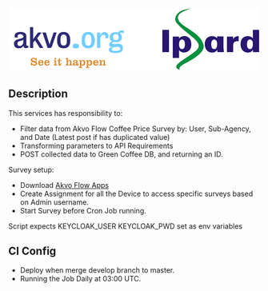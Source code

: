 
![Agro Info](https://raw.githubusercontent.com/akvo/akvo-tech-consultancy/develop/flow-api/Jobs_GreenCoffee_TriggerUpdate/app/logo.png)

## Description 

This services has responsibility to:
- Filter data from Akvo Flow Coffee Price Survey by: User, Sub-Agency, and Date (Latest post if has duplicated value)
- Transforming parameters to API Requirements 
- POST collected data to Green Coffee DB, and returning an ID.

Survey setup:
- Download [Akvo Flow Apps](https://greencoffee.akvoflow.org/app2)
- Create Assignment for all the Device to access specific surveys based on Admin username.
- Start Survey before Cron Job running.

Script expects 
KEYCLOAK_USER
KEYCLOAK_PWD
set as env variables

## CI Config 

- Deploy when merge develop branch to master.
- Running the Job Daily at 03:00 UTC.
